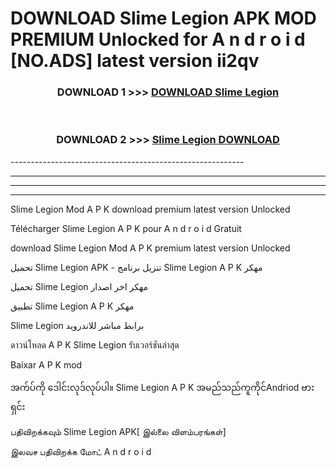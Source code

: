 # DOWNLOAD Slime Legion  APK MOD PREMIUM Unlocked for A n d r o i d [NO.ADS] latest version ii2qv 



<div align="center">

<h3>DOWNLOAD 1 >>> <a href="https://getmod2.web.app/?judul=Slime Legion ">DOWNLOAD Slime Legion </a></h3><br>

<h3>DOWNLOAD 2 >>> <a href="https://getmod2.web.app/?judul=Slime Legion ">Slime Legion  DOWNLOAD </a></h3>

</div>
----------------------------------------------------------

----------------------------------------------------------

----------------------------------------------------------

----------------------------------------------------------

Slime Legion  Mod A P K download premium latest version Unlocked

Télécharger Slime Legion  A P K pour A n d r o i d Gratuit

download Slime Legion  Mod A P K premium latest version Unlocked

تحميل Slime Legion  APK - تنزيل برنامج Slime Legion  A P K مهكر

تحميل Slime Legion  مهكر اخر اصدار

تطبيق Slime Legion  A P K مهكر

Slime Legion  برابط مباشر للاندرويد

ดาวน์โหลด A P K Slime Legion  รับเวอร์ชันล่าสุด

Baixar A P K mod

အက်ပ်ကို ဒေါင်းလုဒ်လုပ်ပါ။ Slime Legion  A P K အမည်သည်ကူကိုင်Andriod ဗားရှင်း

பதிவிறக்கவும் Slime Legion  APK[ இல்லை விளம்பரங்கள்] 
 
இலவச பதிவிறக்க மோட் A n d r o i d



